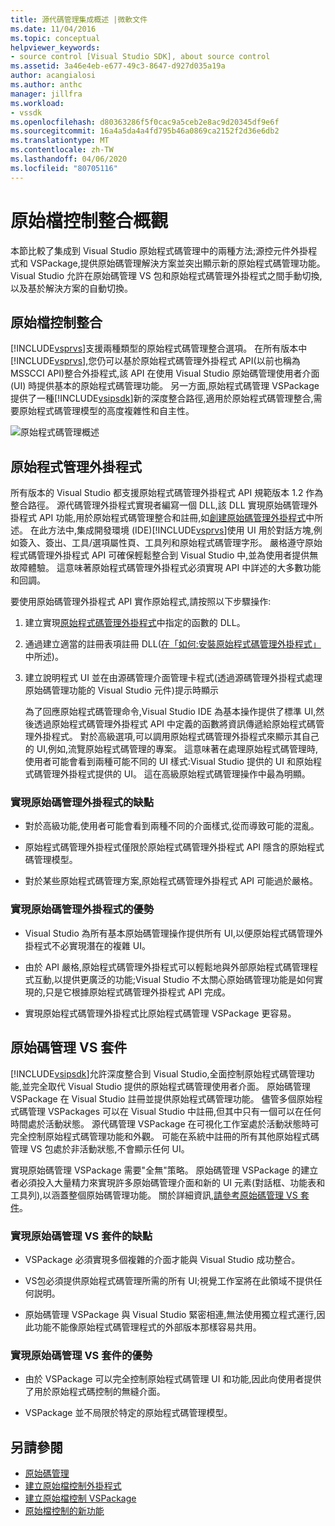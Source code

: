 ```yaml
---
title: 源代碼管理集成概述 |微軟文件
ms.date: 11/04/2016
ms.topic: conceptual
helpviewer_keywords:
- source control [Visual Studio SDK], about source control
ms.assetid: 3a46e4eb-e677-49c3-8647-d927d035a19a
author: acangialosi
ms.author: anthc
manager: jillfra
ms.workload:
- vssdk
ms.openlocfilehash: d80363286f5f0cac9a5ceb2e8ac9d20345df9e6f
ms.sourcegitcommit: 16a4a5da4a4fd795b46a0869ca2152f2d36e6db2
ms.translationtype: MT
ms.contentlocale: zh-TW
ms.lasthandoff: 04/06/2020
ms.locfileid: "80705116"
---
```

# <a name="source-control-integration-overview"></a>原始檔控制整合概觀
本節比較了集成到 Visual Studio 原始程式碼管理中的兩種方法;源控元件外掛程式和 VSPackage,提供原始碼管理解決方案並突出顯示新的原始程式碼管理功能。 Visual Studio 允許在原始碼管理 VS 包和原始程式碼管理外掛程式之間手動切換,以及基於解決方案的自動切換。

## <a name="source-control-integration"></a>原始檔控制整合
 [!INCLUDE[vsprvs](../../code-quality/includes/vsprvs_md.md)]支援兩種類型的原始程式碼管理整合選項。 在所有版本中[!INCLUDE[vsprvs](../../code-quality/includes/vsprvs_md.md)],您仍可以基於原始程式碼管理外掛程式 API(以前也稱為 MSSCCI API)整合外掛程式,該 API 在使用 Visual Studio 原始碼管理使用者介面 (UI) 時提供基本的原始程式碼管理功能。 另一方面,原始程式碼管理 VSPackage 提供了一種[!INCLUDE[vsipsdk](../../extensibility/includes/vsipsdk_md.md)]新的深度整合路徑,適用於原始程式碼管理整合,需要原始程式碼管理模型的高度複雜性和自主性。

 ![原始程式碼管理概述](../../extensibility/internals/media/sourcectnrloverview.gif "源Ctnrl概述")

## <a name="source-control-plug-in"></a>原始程式管理外掛程式
 所有版本的 Visual Studio 都支援原始程式碼管理外掛程式 API 規範版本 1.2 作為整合路徑。 源代碼管理外掛程式實現者編寫一個 DLL,該 DLL 實現原始碼管理外掛程式 API 功能,用於原始程式碼管理整合和註冊,如[創建原始碼管理外掛程式](../../extensibility/internals/creating-a-source-control-plug-in.md)中所述。 在此方法中,集成開發環境 (IDE)[!INCLUDE[vsprvs](../../code-quality/includes/vsprvs_md.md)]使用 UI 用於對話方塊,例如簽入、簽出、工具/選項屬性頁、工具列和原始程式碼管理字形。 嚴格遵守原始程式碼管理外掛程式 API 可確保輕鬆整合到 Visual Studio 中,並為使用者提供無故障體驗。 這意味著原始程式碼管理外掛程式必須實現 API 中詳述的大多數功能和回調。

 要使用原始碼管理外掛程式 API 實作原始程式,請按照以下步驟操作:

1. 建立實現[原始程式碼管理外掛程式](../../extensibility/source-control-plug-ins.md)中指定的函數的 DLL。

2. 通過建立適當的註冊表項註冊 DLL([在「如何:安裝原始程式碼管理外掛程式」](../../extensibility/internals/how-to-install-a-source-control-plug-in.md)中所述)。

3. 建立說明程式 UI 並在由源碼管理介面管理卡程式(透過源碼管理外掛程式處理原始碼管理功能的 Visual Studio 元件)提示時顯示

   為了回應原始程式碼管理命令,Visual Studio IDE 為基本操作提供了標準 UI,然後透過原始程式碼管理外掛程式 API 中定義的函數將資訊傳遞給原始程式碼管理外掛程式。 對於高級選項,可以調用原始程式碼管理外掛程式來顯示其自己的 UI,例如,流覽原始程式碼管理的專案。 這意味著在處理原始程式碼管理時,使用者可能會看到兩種可能不同的 UI 樣式:Visual Studio 提供的 UI 和原始程式碼管理外掛程式提供的 UI。 這在高級原始程式碼管理操作中最為明顯。

### <a name="drawbacks-to-implementing-a-source-control-plug-in"></a>實現原始碼管理外掛程式的缺點

- 對於高級功能,使用者可能會看到兩種不同的介面樣式,從而導致可能的混亂。

- 原始程式碼管理外掛程式僅限於原始程式碼管理外掛程式 API 隱含的原始程式碼管理模型。

- 對於某些原始程式碼管理方案,原始程式碼管理外掛程式 API 可能過於嚴格。

### <a name="advantages-to-implementing-a-source-control-plug-in"></a>實現原始碼管理外掛程式的優勢

- Visual Studio 為所有基本原始碼管理操作提供所有 UI,以便原始程式碼管理外掛程式不必實現潛在的複雜 UI。

- 由於 API 嚴格,原始程式碼管理外掛程式可以輕鬆地與外部原始程式碼管理程式互動,以提供更廣泛的功能;Visual Studio 不太關心原始碼管理功能是如何實現的,只是它根據原始程式碼管理外掛程式 API 完成。

- 實現原始程式碼管理外掛程式比原始程式碼管理 VSPackage 更容易。

## <a name="source-control-vspackage"></a>原始碼管理 VS 套件
 [!INCLUDE[vsipsdk](../../extensibility/includes/vsipsdk_md.md)]允許深度整合到 Visual Studio,全面控制原始程式碼管理功能,並完全取代 Visual Studio 提供的原始程式碼管理使用者介面。 原始碼管理 VSPackage 在 Visual Studio 註冊並提供原始程式碼管理功能。 儘管多個原始程式碼管理 VSPackages 可以在 Visual Studio 中註冊,但其中只有一個可以在任何時間處於活動狀態。 源代碼管理 VSPackage 在可視化工作室處於活動狀態時可完全控制原始程式碼管理功能和外觀。 可能在系統中註冊的所有其他原始程式碼管理 VS 包處於非活動狀態,不會顯示任何 UI。

 實現原始碼管理 VSPackage 需要"全無"策略。 原始碼管理 VSPackage 的建立者必須投入大量精力來實現許多原始碼管理介面和新的 UI 元素(對話框、功能表和工具列),以涵蓋整個原始碼管理功能。 關於詳細資訊[,請參考原始碼管理 VS 套件](../../extensibility/internals/creating-a-source-control-vspackage.md)。

### <a name="drawbacks-to-implementing-a-source-control-vspackage"></a>實現原始碼管理 VS 套件的缺點

- VSPackage 必須實現多個複雜的介面才能與 Visual Studio 成功整合。

- VS包必須提供原始程式碼管理所需的所有 UI;視覺工作室將在此領域不提供任何説明。

- 原始碼管理 VSPackage 與 Visual Studio 緊密相連,無法使用獨立程式運行,因此功能不能像原始程式碼管理程式的外部版本那樣容易共用。

### <a name="advantages-to-implementing-a-source-control-vspackage"></a>實現原始碼管理 VS 套件的優勢

- 由於 VSPackage 可以完全控制原始程式碼管理 UI 和功能,因此向使用者提供了用於原始程式碼控制的無縫介面。

- VSPackage 並不局限於特定的原始程式碼管理模型。

## <a name="see-also"></a>另請參閱
- [原始碼管理](../../extensibility/internals/source-control.md)
- [建立原始檔控制外掛程式](../../extensibility/internals/creating-a-source-control-plug-in.md)
- [建立原始檔控制 VSPackage](../../extensibility/internals/creating-a-source-control-vspackage.md)
- [原始檔控制的新功能](../../extensibility/internals/what-s-new-in-source-control.md)
